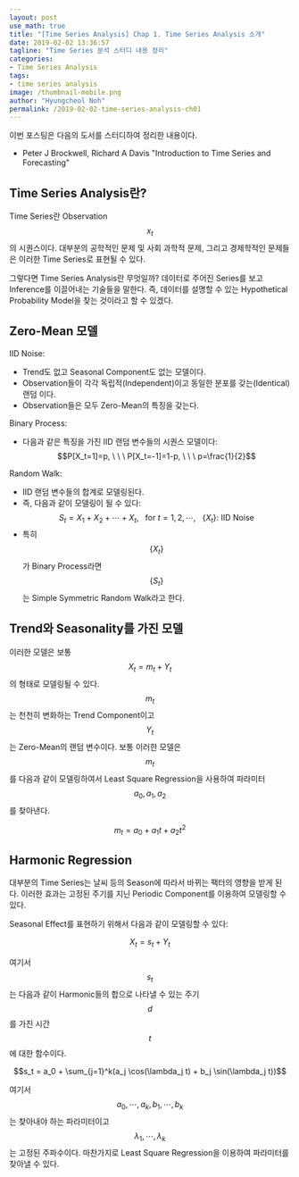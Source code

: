 ```yaml
---
layout: post
use_math: true
title: "[Time Series Analysis] Chap 1. Time Series Analysis 소개"
date: 2019-02-02 13:36:57
tagline: "Time Series 분석 스터디 내용 정리"
categories:
- Time Series Analysis
tags:
- time series analysis
image: /thumbnail-mobile.png
author: "Hyungcheol Noh"
permalink: /2019-02-02-time-series-analysis-ch01
---
```


이번 포스팅은 다음의 도서를 스터디하여 정리한 내용이다.
- Peter J Brockwell, Richard A Davis "Introduction to Time Series and Forecasting"

## Time Series Analysis란?
Time Series란 Observation $$x_t$$의 시퀀스이다. 대부분의 공학적인 문제 및 사회 과학적 문제, 그리고 경제학적인 문제들은 이러한 Time Series로 표현될 수 있다.

그렇다면 Time Series Analysis란 무엇일까? 데이터로 주어진 Series를 보고 Inference를 이끌어내는 기술들을 말한다. 즉, 데이터를 설명할 수 있는 Hypothetical Probability Model을 찾는 것이라고 할 수 있겠다.

## Zero-Mean 모델
IID Noise:
- Trend도 없고 Seasonal Component도 없는 모델이다.
- Observation들이 각각 독립적(Independent)이고 동일한 분포를 갖는(Identical) 랜덤 이다.
- Observation들은 모두 Zero-Mean의 특징을 갖는다.

Binary Process:
- 다음과 같은 특징을 가진 IID 랜덤 변수들의 시퀀스 모델이다: $$P[X_t=1]=p, \ \ \ P[X_t=-1]=1-p, \ \ \ p=\frac{1}{2}$$

Random Walk:
- IID 랜덤 변수들의 합계로 모델링된다.
- 즉, 다음과 같이 모델링이 될 수 있다: $$S_t = X_1+X_2+\cdots + X_t, \ \ \ \text{for} \ t=1,2,\cdots, \ \ \ \{X_t\}: \ \text{IID Noise}$$
- 특히 $$\{X_t\}$$가 Binary Process라면 $$\{S_t\}$$는 Simple Symmetric Random Walk라고 한다.

## Trend와 Seasonality를 가진 모델
이러한 모델은 보통 $$X_t = m_t + Y_t$$의 형태로 모델링될 수 있다. $$m_t$$는 천천히 변화하는 Trend Component이고 $$Y_t$$는 Zero-Mean의 랜덤 변수이다. 보통 이러한 모델은 $$m_t$$를 다음과 같이 모델링하여서 Least Square Regression을 사용하여 파라미터 $$a_0, a_1, a_2$$를 찾아낸다.

$$m_t = a_0 + a_1t + a_2t^2$$

## Harmonic Regression
대부분의 Time Series는 날씨 등의 Season에 따라서 바뀌는 팩터의 영향을 받게 된다. 이러한 효과는 고정된 주기를 지닌 Periodic Component를 이용하여 모델링할 수 있다.

Seasonal Effect를 표현하기 위해서 다음과 같이 모델링할 수 있다:

$$X_t = s_t + Y_t$$

여기서 $$s_t$$는 다음과 같이 Harmonic들의 합으로 나타낼 수 있는 주기 $$d$$를 가진 시간 $$t$$에 대한 함수이다.

$$s_t = a_0 + \sum_{j=1}^k(a_j \cos(\lambda_j t) + b_j \sin(\lambda_j t))$$

여기서 $$a_0,\cdots, a_k, b_1,\cdots, b_k$$는 찾아내야 하는 파라미터이고 $$\lambda_1,\cdots, \lambda_k$$는 고정된 주파수이다. 마찬가지로 Least Square Regression을 이용하여 파라미터를 찾아낼 수 있다.




